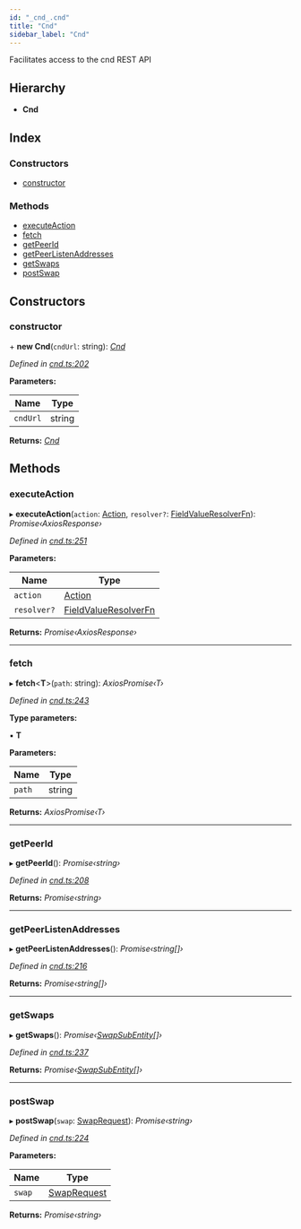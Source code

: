 ```yaml
---
id: "_cnd_.cnd"
title: "Cnd"
sidebar_label: "Cnd"
---
```


Facilitates access to the cnd REST API

## Hierarchy

* **Cnd**

## Index

### Constructors

* [constructor](_cnd_.cnd.md#constructor)

### Methods

* [executeAction](_cnd_.cnd.md#executeaction)
* [fetch](_cnd_.cnd.md#fetch)
* [getPeerId](_cnd_.cnd.md#getpeerid)
* [getPeerListenAddresses](_cnd_.cnd.md#getpeerlistenaddresses)
* [getSwaps](_cnd_.cnd.md#getswaps)
* [postSwap](_cnd_.cnd.md#postswap)

## Constructors

###  constructor

\+ **new Cnd**(`cndUrl`: string): *[Cnd](_cnd_.cnd.md)*

*Defined in [cnd.ts:202](https://github.com/comit-network/comit-js-sdk/blob/d186ad0/src/cnd.ts#L202)*

**Parameters:**

Name | Type |
------ | ------ |
`cndUrl` | string |

**Returns:** *[Cnd](_cnd_.cnd.md)*

## Methods

###  executeAction

▸ **executeAction**(`action`: [Action](../interfaces/_siren_.action.md), `resolver?`: [FieldValueResolverFn](../modules/_action_to_http_request_.md#fieldvalueresolverfn)): *Promise‹AxiosResponse›*

*Defined in [cnd.ts:251](https://github.com/comit-network/comit-js-sdk/blob/d186ad0/src/cnd.ts#L251)*

**Parameters:**

Name | Type |
------ | ------ |
`action` | [Action](../interfaces/_siren_.action.md) |
`resolver?` | [FieldValueResolverFn](../modules/_action_to_http_request_.md#fieldvalueresolverfn) |

**Returns:** *Promise‹AxiosResponse›*

___

###  fetch

▸ **fetch**<**T**>(`path`: string): *AxiosPromise‹T›*

*Defined in [cnd.ts:243](https://github.com/comit-network/comit-js-sdk/blob/d186ad0/src/cnd.ts#L243)*

**Type parameters:**

▪ **T**

**Parameters:**

Name | Type |
------ | ------ |
`path` | string |

**Returns:** *AxiosPromise‹T›*

___

###  getPeerId

▸ **getPeerId**(): *Promise‹string›*

*Defined in [cnd.ts:208](https://github.com/comit-network/comit-js-sdk/blob/d186ad0/src/cnd.ts#L208)*

**Returns:** *Promise‹string›*

___

###  getPeerListenAddresses

▸ **getPeerListenAddresses**(): *Promise‹string[]›*

*Defined in [cnd.ts:216](https://github.com/comit-network/comit-js-sdk/blob/d186ad0/src/cnd.ts#L216)*

**Returns:** *Promise‹string[]›*

___

###  getSwaps

▸ **getSwaps**(): *Promise‹[SwapSubEntity](../interfaces/_cnd_.swapsubentity.md)[]›*

*Defined in [cnd.ts:237](https://github.com/comit-network/comit-js-sdk/blob/d186ad0/src/cnd.ts#L237)*

**Returns:** *Promise‹[SwapSubEntity](../interfaces/_cnd_.swapsubentity.md)[]›*

___

###  postSwap

▸ **postSwap**(`swap`: [SwapRequest](../interfaces/_cnd_.swaprequest.md)): *Promise‹string›*

*Defined in [cnd.ts:224](https://github.com/comit-network/comit-js-sdk/blob/d186ad0/src/cnd.ts#L224)*

**Parameters:**

Name | Type |
------ | ------ |
`swap` | [SwapRequest](../interfaces/_cnd_.swaprequest.md) |

**Returns:** *Promise‹string›*

